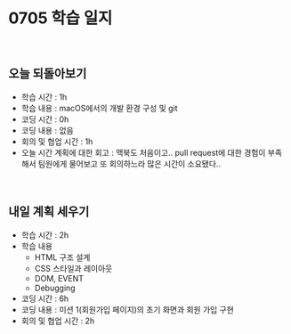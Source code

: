 # 0705 학습 일지

<br>

## 오늘 되돌아보기

- 학습 시간 : 1h
- 학습 내용 : macOS에서의 개발 환경 구성 및 git
- 코딩 시간 : 0h
- 코딩 내용 : 없음
- 회의 및 협업 시간 : 1h
- 오늘 시간 계획에 대한 회고 : 맥북도 처음이고.. pull request에 대한 경험이 부족해서 팀원에게 물어보고 또 회의하느라 많은 시간이 소요됐다..

<br>

## 내일 계획 세우기

- 학습 시간 : 2h
- 학습 내용
  - HTML 구조 설계
  - CSS 스타일과 레이아웃
  - DOM, EVENT
  - Debugging
- 코딩 시간 : 6h
- 코딩 내용 : 미션 1(회원가입 페이지)의 초기 화면과 회원 가입 구현
- 회의 및 협업 시간 : 2h